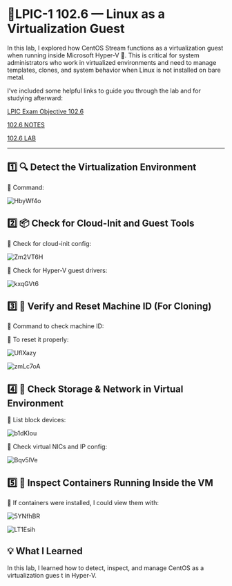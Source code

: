 # 🚀LPIC-1 102.6 — Linux as a Virtualization Guest

In this lab, I explored how CentOS Stream functions as a virtualization guest when running inside Microsoft Hyper-V 💾.
This is critical for system administrators who work in virtualized environments and need to manage templates, clones, and system behavior when Linux is not installed on bare metal.

I’ve included some helpful links to guide you through the lab and for studying afterward:

[LPIC Exam Objective 102.6](https://www.lpi.org/our-certifications/exam-101-102-objectives/#102.6_Linux_as_a_virtualization_guest)

[102.6 NOTES](https://1drv.ms/w/c/354f1c8d534fbced/Ee6eVvuo-qFLrEGn088N5YoBk0cUzsyNJQfGiHcyAy6qeA?e=5bnqeJ)

[102.6 LAB](https://1drv.ms/w/c/354f1c8d534fbced/EW0dIcwA_5BDunfZOg3nE74BzW67816K2siHqYrIIQbbtg?e=YdCQKu)

---

## 1️⃣ 🔍 Detect the Virtualization Environment

🔹 Command:

![HbyWf4o](https://github.com/user-attachments/assets/61582e93-026d-4c58-b24d-aab167c1ba89)

## 2️⃣ 📦 Check for Cloud-Init and Guest Tools

🔹 Check for cloud-init config:

![Zm2VT6H](https://github.com/user-attachments/assets/23ac97ce-0980-4f2e-bb59-bfbf3b88da8d)

🔹 Check for Hyper-V guest drivers:

![kxqGVt6](https://github.com/user-attachments/assets/579fed1c-1893-45b0-8beb-2eee88113f14)

## 3️⃣ 🔐 Verify and Reset Machine ID (For Cloning)

🔹 Command to check machine ID:

🔹 To reset it properly:

![UflXazy](https://github.com/user-attachments/assets/c08e2105-4011-4075-9662-2d1774657b62)

![zmLc7oA](https://github.com/user-attachments/assets/b3440510-c44f-4bd8-898c-50c03df1c7e6)

## 4️⃣ 💾 Check Storage & Network in Virtual Environment

🔹 List block devices:

![b1dKIou](https://github.com/user-attachments/assets/667fb2d5-92bf-4605-8a11-3137ddb8e212)

🔹 Check virtual NICs and IP config:

![Bqv5lVe](https://github.com/user-attachments/assets/46ef96b5-409e-41d5-9d2c-b0a076a8fb11)

## 5️⃣ 🐳 Inspect Containers Running Inside the VM

🔹 If containers were installed, I could view them with:

![5YNfhBR](https://github.com/user-attachments/assets/a5e93dcb-47ce-4ee8-8095-32801998d635)

![LT1Esih](https://github.com/user-attachments/assets/9db0ca31-93b6-4ada-ae6e-13d9be775b3c)

## 💡 What I Learned
In this lab, I learned how to detect, inspect, and manage CentOS as a virtualization gues
t in Hyper-V.







